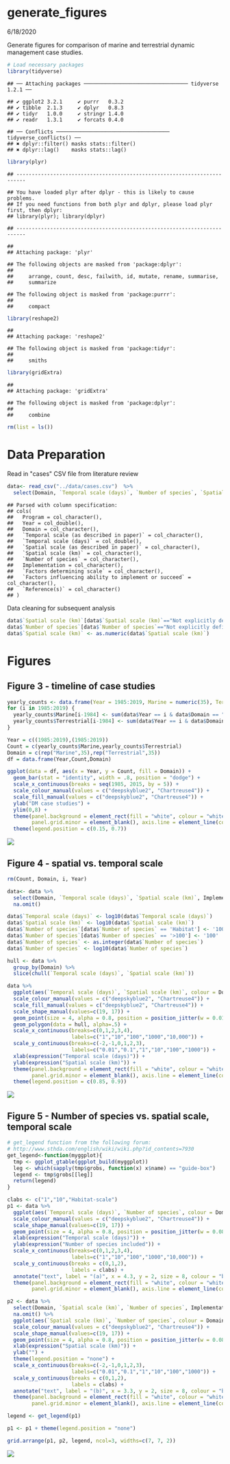 generate\_figures
================
6/18/2020

Generate figures for comparison of marine and terrestrial dynamic management case studies.

``` r
# Load necessary packages
library(tidyverse)
```

    ## ── Attaching packages ────────────────────────────────── tidyverse 1.2.1 ──

    ## ✔ ggplot2 3.2.1     ✔ purrr   0.3.2
    ## ✔ tibble  2.1.3     ✔ dplyr   0.8.3
    ## ✔ tidyr   1.0.0     ✔ stringr 1.4.0
    ## ✔ readr   1.3.1     ✔ forcats 0.4.0

    ## ── Conflicts ───────────────────────────────────── tidyverse_conflicts() ──
    ## ✖ dplyr::filter() masks stats::filter()
    ## ✖ dplyr::lag()    masks stats::lag()

``` r
library(plyr)
```

    ## -------------------------------------------------------------------------

    ## You have loaded plyr after dplyr - this is likely to cause problems.
    ## If you need functions from both plyr and dplyr, please load plyr first, then dplyr:
    ## library(plyr); library(dplyr)

    ## -------------------------------------------------------------------------

    ## 
    ## Attaching package: 'plyr'

    ## The following objects are masked from 'package:dplyr':
    ## 
    ##     arrange, count, desc, failwith, id, mutate, rename, summarise,
    ##     summarize

    ## The following object is masked from 'package:purrr':
    ## 
    ##     compact

``` r
library(reshape2)
```

    ## 
    ## Attaching package: 'reshape2'

    ## The following object is masked from 'package:tidyr':
    ## 
    ##     smiths

``` r
library(gridExtra)
```

    ## 
    ## Attaching package: 'gridExtra'

    ## The following object is masked from 'package:dplyr':
    ## 
    ##     combine

``` r
rm(list = ls())
```

Data Preparation
================

Read in "cases" CSV file from literature review

``` r
data<- read_csv("../data/cases.csv")  %>% 
  select(Domain, `Temporal scale (days)`, `Number of species`, `Spatial scale (km)`, Implementation, Year)
```

    ## Parsed with column specification:
    ## cols(
    ##   Program = col_character(),
    ##   Year = col_double(),
    ##   Domain = col_character(),
    ##   `Temporal scale (as described in paper)` = col_character(),
    ##   `Temporal scale (days)` = col_double(),
    ##   `Spatial scale (as described in paper)` = col_character(),
    ##   `Spatial scale (km)` = col_character(),
    ##   `Number of species` = col_character(),
    ##   Implementation = col_character(),
    ##   `Factors determining scale` = col_character(),
    ##   `Factors influencing ability to implement or succeed` = col_character(),
    ##   `Reference(s)` = col_character()
    ## )

Data cleaning for subsequent analysis

``` r
data$`Spatial scale (km)`[data$`Spatial scale (km)`=="Not explicitly defined"] <- NA
data$`Number of species`[data$`Number of species`=="Not explicitly defined"] <- NA
data$`Spatial scale (km)` <- as.numeric(data$`Spatial scale (km)`)
```

Figures
=======

Figure 3 - timeline of case studies
-----------------------------------

``` r
yearly_counts <- data.frame(Year = 1985:2019, Marine = numeric(35), Terrestrial = numeric(35))
for (i in 1985:2019) {
  yearly_counts$Marine[i-1984] <- sum(data$Year == i & data$Domain == "Marine")
  yearly_counts$Terrestrial[i-1984] <- sum(data$Year == i & data$Domain == "Terrestrial") 
}

Year = c((1985:2019),(1985:2019))
Count = c(yearly_counts$Marine,yearly_counts$Terrestrial)
Domain = c(rep("Marine",35),rep("Terrestrial",35))
df = data.frame(Year,Count,Domain)

ggplot(data = df, aes(x = Year, y = Count, fill = Domain)) + 
  geom_bar(stat = "identity", width = .8, position = "dodge") +
  scale_x_continuous(breaks = seq(1985, 2015, by = 5)) +
  scale_colour_manual(values = c("deepskyblue2", "Chartreuse4")) +
  scale_fill_manual(values = c("deepskyblue2", "Chartreuse4")) +
  ylab("DM case studies") +
  ylim(0,8) +
  theme(panel.background = element_rect(fill = "white", colour = "white") ,panel.border = element_blank(), panel.grid.major = element_blank(),
        panel.grid.minor = element_blank(), axis.line = element_line(colour = "black")) + 
  theme(legend.position = c(0.15, 0.7))
```

![](generate-figures_files/figure-markdown_github/figure_3-1.png)

Figure 4 - spatial vs. temporal scale
-------------------------------------

``` r
rm(Count, Domain, i, Year)

data<- data %>%
  select(Domain, `Temporal scale (days)`, `Spatial scale (km)`, Implementation, `Number of species`) %>%
  na.omit() 

data$`Temporal scale (days)` <- log10(data$`Temporal scale (days)`)
data$`Spatial scale (km)` <- log10(data$`Spatial scale (km)`)
data$`Number of species`[data$`Number of species` == 'Habitat'] <- '100'
data$`Number of species`[data$`Number of species` == '>100'] <- '100'
data$`Number of species` <- as.integer(data$`Number of species`)
data$`Number of species` <- log10(data$`Number of species`)

hull <- data %>%
  group_by(Domain) %>% 
  slice(chull(`Temporal scale (days)`, `Spatial scale (km)`))

data %>%
  ggplot(aes(`Temporal scale (days)`, `Spatial scale (km)`, colour = Domain, fill = Domain, shape = Domain)) +
  scale_colour_manual(values = c("deepskyblue2", "Chartreuse4")) +
  scale_fill_manual(values = c("deepskyblue2", "Chartreuse4")) +
  scale_shape_manual(values=c(19, 17)) +
  geom_point(size = 4, alpha = 0.8, position = position_jitter(w = 0.01, h = 0)) +
  geom_polygon(data = hull, alpha=.5) +
  scale_x_continuous(breaks=c(0,1,2,3,4),
                     labels=c("1","10","100","1000","10,000")) +
  scale_y_continuous(breaks=c(-2,-1,0,1,2,3),
                     labels=c("0.01","0.1","1","10","100","1000")) +  
  xlab(expression("Temporal scale (days)")) + 
  ylab(expression("Spatial scale (km)")) +
  theme(panel.background = element_rect(fill = "white", colour = "white"), panel.border = element_blank(), panel.grid.major = element_blank(),
        panel.grid.minor = element_blank(), axis.line = element_line(colour = "black")) + 
  theme(legend.position = c(0.85, 0.9))
```

![](generate-figures_files/figure-markdown_github/figure_4-1.png)

Figure 5 - Number of species vs. spatial scale, temporal scale
--------------------------------------------------------------

``` r
# get_legend function from the following forum: 
# http://www.sthda.com/english/wiki/wiki.php?id_contents=7930
get_legend<-function(myggplot){
  tmp <- ggplot_gtable(ggplot_build(myggplot))
  leg <- which(sapply(tmp$grobs, function(x) x$name) == "guide-box")
  legend <- tmp$grobs[[leg]]
  return(legend)
}

clabs <- c("1","10","Habitat-scale")
p1 <- data %>%
  ggplot(aes(`Temporal scale (days)`, `Number of species`, colour = Domain, fill = Domain, shape = Domain)) +
  scale_colour_manual(values = c("deepskyblue2", "Chartreuse4")) +
  scale_shape_manual(values=c(19, 17)) +
  geom_point(size = 4, alpha = 0.8, position = position_jitter(w = 0.08, h = 0)) +
  xlab(expression("Temporal scale (days)")) + 
  ylab(expression("Number of species included")) +
  scale_x_continuous(breaks=c(0,1,2,3,4),
                     labels=c("1","10","100","1000","10,000")) +
  scale_y_continuous(breaks = c(0,1,2),
                     labels = clabs) + 
  annotate("text", label = "(a)", x = 4.3, y = 2, size = 8, colour = "black") +
  theme(panel.background = element_rect(fill = "white", colour = "white"), panel.border = element_blank(), panel.grid.major = element_blank(),
        panel.grid.minor = element_blank(), axis.line = element_line(colour = "black"), text = element_text(size=20))

p2 <- data %>%
  select(Domain, `Spatial scale (km)`, `Number of species`, Implementation) %>%
  na.omit() %>%
  ggplot(aes(`Spatial scale (km)`, `Number of species`, colour = Domain, fill = Domain, shape = Domain)) +
  scale_colour_manual(values = c("deepskyblue2", "Chartreuse4")) +
  scale_shape_manual(values=c(19, 17)) +
  geom_point(size = 4, alpha = 0.8, position = position_jitter(w = 0.08, h = 0)) +
  xlab(expression("Spatial scale (km)")) + 
  ylab("") +
  theme(legend.position = "none") +
  scale_x_continuous(breaks=c(-2,-1,0,1,2,3),
                     labels=c("0.01","0.1","1","10","100","1000")) +
  scale_y_continuous(breaks = c(0,1,2),
                     labels = clabs) + 
  annotate("text", label = "(b)", x = 3.3, y = 2, size = 8, colour = "black") +
  theme(panel.background = element_rect(fill = "white", colour = "white"), panel.border = element_blank(), panel.grid.major = element_blank(),
        panel.grid.minor = element_blank(), axis.line = element_line(colour = "black"), text = element_text(size=20))

legend <- get_legend(p1)

p1 <- p1 + theme(legend.position = "none")

grid.arrange(p1, p2, legend, ncol=3, widths=c(7, 7, 2))
```

![](generate-figures_files/figure-markdown_github/figure_5-1.png)
